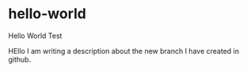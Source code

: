 # hello-world
Hello World Test

HEllo I am writing a description about the new branch I have created in github.
